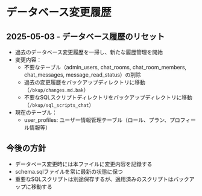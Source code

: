 # データベース変更履歴

## 2025-05-03 - データベース履歴のリセット
- 過去のデータベース変更履歴を一掃し、新たな履歴管理を開始
- 変更内容：
  - 不要なテーブル（admin_users, chat_rooms, chat_room_members, chat_messages, message_read_status）の削除
  - 過去の変更履歴をバックアップディレクトリに移動（`/bkup/changes.md.bak`）
  - 不要なSQLスクリプトディレクトリをバックアップディレクトリに移動（`/bkup/sql_scripts_chat`）
- 現在のテーブル：
  - user_profiles: ユーザー情報管理テーブル（ロール、プラン、プロフィール情報等）

## 今後の方針
- データベース変更時には本ファイルに変更内容を記録する
- schema.sqlファイルを常に最新の状態に保つ
- 重要なSQLスクリプトは別途保存するが、適用済みのスクリプトはバックアップに移動する
